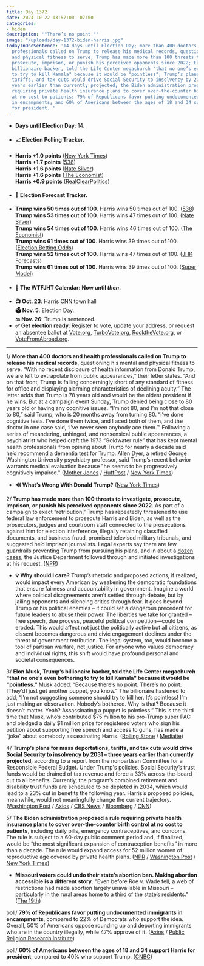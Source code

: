 ```yaml
---
title: Day 1372
date: 2024-10-22 13:57:00 -07:00
categories:
- biden
description: '"There’s no point."'
image: "/uploads/day-1372-biden-harris.jpg"
todayInOneSentence: '14 days until Election Day; more than 400 doctors and health
  professionals called on Trump to release his medical records, questioning his mental
  and physical fitness to serve; Trump has made more than 100 threats to investigate,
  prosecute, imprison, or punish his perceived opponents since 2022; Elon Musk, Trump’s
  billionaire backer, told the Life Center megachurch "that no one’s even bothering
  to try to kill Kamala" because it would be "pointless"; Trump’s plans for mass deportations,
  tariffs, and tax cuts would drive Social Security to insolvency by 2031 – three
  years earlier than currently projected; the Biden administration proposed a rule
  requiring private health insurance plans to cover over-the-counter birth control
  at no cost to patients; 79% of Republicans favor putting undocumented immigrants
  in encampments; and 60% of Americans between the ages of 18 and 34 support Harris
  for president. '
---
```


* **Days until Election Day**: 14. 
* #### 📈 Election Polling Tracker.
* **Harris +1.0 points** ([New York Times](https://www.nytimes.com/interactive/2024/us/elections/polls-president.html)) \
**Harris +1.7 points** ([538](https://projects.fivethirtyeight.com/polls/president-general/2024/national/)) \
**Harris +1.6 points** ([Nate Silver](https://www.natesilver.net/p/nate-silver-2024-president-election-polls-model)) \
**Harris +1.6 points** ([The Economist](https://www.economist.com/interactive/us-2024-election/trump-harris-polls)) \
**Harris +0.9 points** ([RealClearPolitics](https://www.realclearpolling.com/polls/president/general/2024/trump-vs-harris)) 
* #### 🔮 Election Forecast Tracker.
* **Trump wins 50 times out of 100**. Harris wins 50 times out of 100. ([538](https://projects.fivethirtyeight.com/2024-election-forecast/)) \
**Trump wins 53 times out of 100**. Harris wins 47 times out of 100. ([Nate Silver](https://www.natesilver.net/p/nate-silver-2024-president-election-polls-model)) \
**Trump wins 54 times out of 100**. Harris wins 46 times out of 100. ([The Economist](https://www.economist.com/interactive/us-2024-election/prediction-model/president/)) \
**Trump wins 61 times out of 100**. Harris wins 39 times out of 100. ([Election Betting Odds](https://www.electionbettingodds.com/)) \
**Trump wins 52 times out of 100**. Harris wins 47 times out of 100. ([JHK Forecasts](https://projects.jhkforecasts.com/2024/president/#standard)) \
**Trump wins 61 times out of 100**. Harris wins 39 times out of 100. ([Super Model](https://www.thesupermodel.com/p/presidential-winner))
* #### 📅 The WTFJHT Calendar: Now until *then*. 
* **📺 Oct. 23**: Harris CNN town hall \
**🗳️ Nov. 5**: Election Day. \
**⚖️ Nov. 26**: Trump is sentenced. 
* **✅ Get election ready**: Register to vote, update your address, or request an absentee ballot at [Vote.org](https://www.vote.org/), [TurboVote.org](https://turbovote.org/), [RocktheVote.org](https://www.rockthevote.org/), or [VoteFromAbroad.org](https://www.votefromabroad.org/).

--- 

1/ **More than 400 doctors and health professionals called on Trump to release his medical records**, questioning his mental and physical fitness to serve. “With no recent disclosure of health information from Donald Trump, we are left to extrapolate from public appearances,” their letter states. “And on that front, Trump is falling concerningly short of any standard of fitness for office and displaying alarming characteristics of declining acuity.” The letter adds that Trump is 78 years old and would be the oldest president if he wins. But at a campaign event Sunday, Trump denied being close to 80 years old or having any cognitive issues. “I’m not 80, and I’m not that close to 80,” said Trump, who is 20 months away from turning 80. “I’ve done cognitive tests. I’ve done them twice, and I aced both of them, and the doctor in one case said, ‘I’ve never seen anybody ace them.’” Following a series of meandering, unhinged, and nonsensical public appearances, a psychiatrist who helped craft the 1973 “Goldwater rule” that has kept mental health professionals from opining about Trump for nearly a decade said he’d recommend a dementia test for Trump. Allen Dyer, a retired George Washington University psychiatry professor, said Trump’s recent behavior warrants medical evaluation because "he seems to be progressively cognitively impaired." ([Mother Jones](https://www.motherjones.com/politics/2024/10/doctors-harris-trump-records-fitness-health/) / [HuffPost](https://www.huffpost.com/entry/trump-goldwater-dementia_n_6716c72be4b011ffe51780f3) / [New York Times](https://www.nytimes.com/2024/10/20/us/politics/trump-meandering-remarks.html))

* **🔊 What’s Wrong With Donald Trump?** ([New York Times](https://www.nytimes.com/2024/10/22/opinion/donald-trump-ezra-klein-podcast.html))

2/ **Trump has made more than 100 threats to investigate, prosecute, imprison, or punish his perceived opponents since 2022**. As part of a campaign to exact “retribution," Trump has repeatedly threatened to use federal law enforcement to prosecute Harris and Biden, as well as the prosecutors, judges and courtroom staff connected to the prosecutions against him for election interference, illegally retaining classified documents, and business fraud, promised televised military tribunals, and suggested he’d imprison journalists. Legal experts say there are few guardrails preventing Trump from pursuing his plans, and in about a [dozen cases](https://www.justsecurity.org/98703/chronology-trump-justice-department/), the Justice Department followed through and initiated investigations at his request. ([NPR](https://www.npr.org/2024/10/21/nx-s1-5134924/trump-election-2024-kamala-harris-elizabeth-cheney-threat-civil-liberties))

* **💡 Why should I care?** Trump’s rhetoric and proposed actions, if realized, would impact every American by weakening the democratic foundations that ensure fairness and accountability in government. Imagine a world where political disagreements aren’t settled through debate, but by jailing opponents and silencing critics through fear. It goes beyond Trump or his political enemies – it could set a dangerous precedent for future leaders to abuse their power. The liberties we take for granted – free speech, due process, peaceful political competition—could be eroded. This would affect not just the politically active but all citizens, as dissent becomes dangerous and civic engagement declines under the threat of government retribution. The legal system, too, would become a tool of partisan warfare, not justice. For anyone who values democracy and individual rights, this shift would have profound personal and societal consequences.

3/ **Elon Musk, Trump’s billionaire backer, told the Life Center megachurch "that no one’s even bothering to try to kill Kamala" because it would be "pointless."** Musk added:  “Because there’s no point. There’s no point. [They’d] just get another puppet, you know.” The billionaire hastened to add, “I’m not suggesting someone should try to kill her. It’s pointless! I’m just making an observation. Nobody’s bothered. Why is that? Because it doesn’t matter. Yeah? Assassinating a puppet is pointless.” This is the third time that Musk, who’s contributed $75 million to his pro-Trump super PAC and pledged a daily $1 million prize for registered voters who sign his petition about supporting free speech and access to guns, has made a “joke” about somebody assassinating Harris. ([Rolling Stone](https://www.rollingstone.com/politics/politics-news/elon-musk-harris-trump-assassination-joke-church-1235139632/) / [Mediaite](https://www.mediaite.com/news/pro-trump-crowd-cracks-up-as-elon-musk-makes-shocking-jokes-about-kamala-harris-being-assassinated/))

4/ **Trump’s plans for mass deportations, tariffs, and tax cuts would drive Social Security to insolvency by 2031 – three years earlier than currently projected**, according to a report from the nonpartisan Committee for a Responsible Federal Budget. Under Trump's policies, Social Security’s trust funds would be drained of tax revenue and force a 33% across-the-board cut to all benefits. Currently, the program’s combined retirement and disability trust funds are scheduled to be depleted in 2034, which would lead to a 23% cut in benefits the following year. Harris’s proposed policies, meanwhile, would not meaningfully change the current trajectory. ([Washington Post](https://www.washingtonpost.com/business/2024/10/21/social-security-crfb-trump-harris/) / [Axios](https://www.axios.com/2024/10/21/donald-trump-social-security-outlook) / [CBS News](https://www.cbsnews.com/news/trump-social-security-plan-crfb-benefits-cut-insolvency/) / [Bloomberg](https://www.bloomberg.com/news/articles/2024-10-21/trump-s-plans-set-social-security-benefits-up-for-33-cut-watchdog-warns) / [CNN](https://www.cnn.com/2024/10/21/politics/trump-social-security-cut/index.html))

5/ **The Biden administration proposed a rule requiring private health insurance plans to cover over-the-counter birth control at no cost to patients**, including daily pills, emergency contraceptives, and condoms. The rule is subject to a 60-day public comment period and, if finalized, would be “the most significant expansion of contraception benefits” in more than a decade. The rule would expand access for 52 million women of reproductive age covered by private health plans. ([NPR](https://www.npr.org/2024/10/20/g-s1-29117/over-the-counter-birth-control-condoms-free) / [Washington Post](https://www.washingtonpost.com/health/2024/10/21/free-birth-control-pills/) / [New York Times](https://www.nytimes.com/2024/10/21/us/politics/biden-harris-birth-control-rules.html))

* **Missouri voters could undo their state’s abortion ban. Making abortion accessible is a different story**. "Even before Roe v. Wade fell, a web of restrictions had made abortion largely unavailable in Missouri – particularly in the rural areas home to a third of the state’s residents." ([The 19th](https://19thnews.org/2024/10/missouri-voters-could-undo-abortion-ban-accessibility/))

poll/ **79% of Republicans favor putting undocumented immigrants in encampments**, compared to 22% of Democrats who support the idea. Overall, 50% of Americans oppose rounding up and deporting immigrants who are in the country illegally, while 47% approve of it. ([Axios](https://www.axios.com/2024/10/22/trump-mass-deportation-immigrant-camps) / [Public Religion Research Institute](https://www.prri.org/research/challenges-to-democracy-the-2024-election-in-focus-findings-from-the-2024-american-values-survey/))

poll/ **60% of Americans between the ages of 18 and 34 support Harris for president**, compared to 40% who support Trump. ([CNBC](https://www.cnbc.com/2024/10/22/harris-trump-young-voters-cnbc-generation-lab-election.html))

